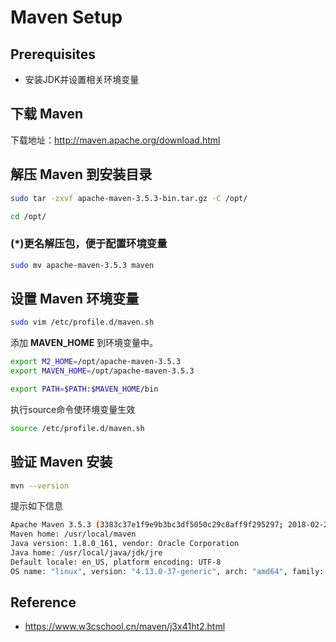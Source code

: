 # Maven Setup

## Prerequisites

- 安装JDK并设置相关环境变量

## 下载 Maven

下载地址：<http://maven.apache.org/download.html>

## 解压 Maven 到安装目录

```bash
sudo tar -zxvf apache-maven-3.5.3-bin.tar.gz -C /opt/

cd /opt/
```

### (*)更名解压包，便于配置环境变量

```bash
sudo mv apache-maven-3.5.3 maven
```

## 设置 Maven 环境变量

```bash
sudo vim /etc/profile.d/maven.sh
```

添加 **MAVEN_HOME** 到环境变量中。

```bash
export M2_HOME=/opt/apache-maven-3.5.3
export MAVEN_HOME=/opt/apache-maven-3.5.3

export PATH=$PATH:$MAVEN_HOME/bin
```

执行source命令使环境变量生效

```bash
source /etc/profile.d/maven.sh
```

## 验证 Maven 安装

```bash
mvn --version
```

提示如下信息

```bash
Apache Maven 3.5.3 (3383c37e1f9e9b3bc3df5050c29c8aff9f295297; 2018-02-25T03:49:05+08:00)
Maven home: /usr/local/maven
Java version: 1.8.0_161, vendor: Oracle Corporation
Java home: /usr/local/java/jdk/jre
Default locale: en_US, platform encoding: UTF-8
OS name: "linux", version: "4.13.0-37-generic", arch: "amd64", family: "unix"
```

## Reference

- <https://www.w3cschool.cn/maven/j3x41ht2.html>
